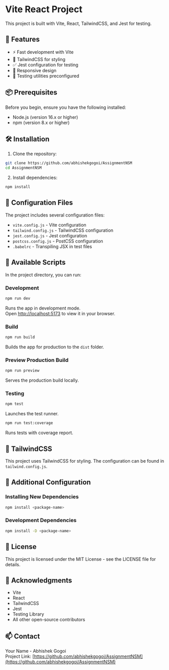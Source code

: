 # Vite React Project
This project is built with Vite, React, TailwindCSS, and Jest for testing.

## 🚀 Features
- ⚡️ Fast development with Vite
- 🎨 TailwindCSS for styling
- ✅ Jest configuration for testing
- 📱 Responsive design
- 🧪 Testing utilities preconfigured

## 📦 Prerequisites
Before you begin, ensure you have the following installed:
- Node.js (version 16.x or higher)
- npm (version 8.x or higher)

## 🛠️ Installation
1. Clone the repository:
```bash
git clone https://github.com/abhishekgogoi/AssignmentNSM
cd AssignmentNSM
```

2. Install dependencies:
```bash
npm install
```

## 🔧 Configuration Files
The project includes several configuration files:
- `vite.config.js` - Vite configuration
- `tailwind.config.js` - TailwindCSS configuration
- `jest.config.js` - Jest configuration
- `postcss.config.js` - PostCSS configuration
- `.babelrc` - Transpiling JSX in test files

## 📝 Available Scripts
In the project directory, you can run:

### Development
```bash
npm run dev
```
Runs the app in development mode.\
Open [http://localhost:5173](http://localhost:5173) to view it in your browser.

### Build
```bash
npm run build
```
Builds the app for production to the `dist` folder.

### Preview Production Build
```bash
npm run preview
```
Serves the production build locally.

### Testing
```bash
npm test
```
Launches the test runner.

```bash
npm run test:coverage
```
Runs tests with coverage report.

## 🎨 TailwindCSS
This project uses TailwindCSS for styling. The configuration can be found in `tailwind.config.js`.

## 🔧 Additional Configuration

### Installing New Dependencies
```bash
npm install <package-name>
```

### Development Dependencies
```bash
npm install -D <package-name>
```

## 📄 License
This project is licensed under the MIT License - see the LICENSE file for details.

## 🙏 Acknowledgments
- Vite
- React
- TailwindCSS
- Jest
- Testing Library
- All other open-source contributors

## 📫 Contact
Your Name - Abhishek Gogoi\
Project Link: [https://github.com/abhishekgogoi/AssignmentNSM](https://github.com/abhishekgogoi/AssignmentNSM)
